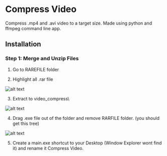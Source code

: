 # Compress Video

Compress .mp4 and .avi video to a target size.
Made using python and ffmpeg command line app. 

## Installation

### Step 1: Merge and Unzip Files
1. Go to RAREFILE folder

2. Highlight all .rar file	

![alt text](https://i.imgur.com/G4etPIo.png)

3. Extract to video_compress\

![alt text](https://i.imgur.com/75i7XDP.png)

4. Drag .exe file out of the folder and remove RARFILE folder. (you should get this tree)

![alt text](https://i.imgur.com/GhW0jes.png)

5. Create a main.exe shortcut to your Desktop (Window Explorer wont find it) and rename it Compress Video.


